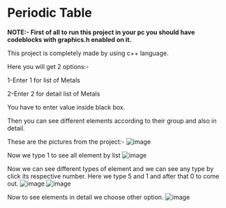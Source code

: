 # Periodic Table

**NOTE:- First of all to run this project in your pc you should have codeblocks with graphics.h enabled on it.**

This project is completely made by using c++ language. 

Here you will get 2 options:-

1-Enter 1 for list of Metals

2-Enter 2 for detail list of Metals

You have to enter value inside black box.

Then you can see different elements according to their group and also in detail.

These are the pictures from the project:-
![image](https://user-images.githubusercontent.com/71928146/138316969-b807d57c-69ce-4da1-a0bb-8bf036d46850.png)

Now we type 1 to see all element by list
![image](https://user-images.githubusercontent.com/71928146/138317201-0f6cc3c6-e010-43b8-9019-f2bbaf4b14b4.png)

Now we can see different types of element and we can see any type by click its respective number. Here we type 5 and 1 and after that 0 to come out.
![image](https://user-images.githubusercontent.com/71928146/138317640-aebbed7e-7e9e-43b2-b451-4e68615475b6.png)
![image](https://user-images.githubusercontent.com/71928146/138317704-3744edcc-ae4c-4d69-b3b2-5fcd758762cd.png)

Now to see elements in detail we choose other option.
![image](https://user-images.githubusercontent.com/71928146/138318005-ccf1cf73-f344-46de-bc5f-e7262d015531.png)
